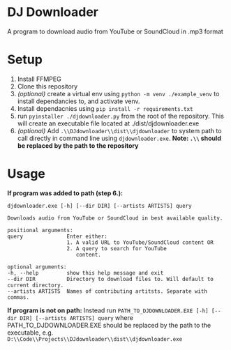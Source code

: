 # DJ Downloader

A program to download audio from YouTube or SoundCloud in .mp3 format

# Setup

1. Install FFMPEG
2. Clone this repository
3. *(optional)* create a virtual env using `python -m venv ./example_venv` to install dependancies to, and activate venv.
4. Install dependacnies using `pip install -r requirements.txt`
5. run `pyinstaller ./djdownloader.py` from the root of the repository. This will create an executable file located at ./dist/djdownloader.exe
6. *(optional)* Add `.\\DJdownloader\\dist\\djdownloader` to system path to call directly in command line using `djdownloader.exe`.
    **Note: `.\\` should be replaced by the path to the repository**

# Usage
**If program was added to path (step 6.):**
```
djdownloader.exe [-h] [--dir DIR] [--artists ARTISTS] query

Downloads audio from YouTube or SoundCloud in best available quality.

positional arguments:
query              Enter either: 
                   1. A valid URL to YouTube/SoundCloud content OR 
                   2. A query to search for YouTube
                      content.

optional arguments:
-h, --help         show this help message and exit
--dir DIR          Directory to download files to. Will default to current directory.
--artists ARTISTS  Names of contributing artitsts. Separate with commas.
```

**If program is not on path:**
Instead run `PATH_TO_DJDOWNLOADER.EXE [-h] [--dir DIR] [--artists ARTISTS] query` 
where PATH_TO_DJDOWNLOADER.EXE should be replaced by the path to the executable, e.g. `D:\\Code\\Projects\\DJdownloader\\dist\\djdownloader.exe`
